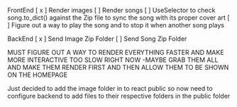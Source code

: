 FrontEnd
[ x ] Render images 
[ ] Render songs
[ ] UseSelector to check song.to_dict() against the Zip file to sync the song with its proper cover art 
[ ] Figure out a way to play the song and to stop it when another song plays 

BackEnd
[ x ] Send Image Zip Folder
[ ] Send Song Zip Folder

MUST FIGURE OUT A WAY TO RENDER EVERYTHING FASTER AND MAKE MORE INTERACTIVE TOO SLOW RIGHT NOW 
  -MAYBE GRAB THEM ALL AND MAKE THEM RENDER FIRST AND THEN ALLOW THEM TO BE SHOWN ON THE HOMEPAGE 

Just decided to add the image folder in to react public so now need to configure backend to
add files to their respective folders in the public folder




